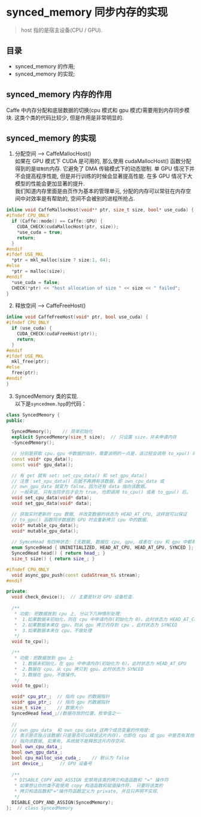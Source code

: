 # synced_memory 同步内存的实现
> host 指的是宿主设备(CPU / GPU).    

## 目录   
- synced_memory 的作用;  
- synced_memory 的实现;  

## synced_memory 内存的作用    
Caffe 中内存分配和底层数据的切换(cpu 模式和 gpu 模式)需要用到内存同步模块. 这类个类的代码比较少, 但是作用是非常明显的.   

## synced_memory 的实现    
1. 分配空间  -->  CaffeMallocHost()    
如果在 GPU 模式下 CUDA 是可用的, 那么使用 cudaMallocHost() 函数分配得到的是`钳制的`内存. 它避免了 DMA 传输模式下的动态钳制. 单 GPU 情况下并不会提高程序性能, 但是并行训练的时候会显著提高性能. 在多 GPU 情况下大模型的性能会更加显著的提升.   
我们知道内存里面是由页作为基本的管理单元, 分配的内存可以常驻在内存空间中对效率是有帮助的, 空间不会被别的进程所抢占.    
```cpp
inline void CaffeMallocHost(void** ptr, size_t size, bool* use_cuda) {
#ifndef CPU_ONLY
  if (Caffe::mode() == Caffe::GPU) {
    CUDA_CHECK(cudaMallocHost(ptr, size));
    *use_cuda = true;
    return;
  }
#endif
#ifdef USE_MKL
  *ptr = mkl_malloc(size ? size:1, 64);
#else
  *ptr = malloc(size);
#endif
  *use_cuda = false;
  CHECK(*ptr) << "host allocation of size " << size << " failed";
}
```
2. 释放空间  --> CaffeFreeHost()   
```cpp
inline void CaffeFreeHost(void* ptr, bool use_cuda) {
#ifndef CPU_ONLY
  if (use_cuda) {
    CUDA_CHECK(cudaFreeHost(ptr));
    return;
  }
#endif
#ifdef USE_MKL
  mkl_free(ptr);
#else
  free(ptr);
#endif
}

```
3. SyncedMemory 类的实现.   
以下是`syncedmem.hpp`的代码：    
```cpp
class SyncedMemory {
public:
  
  SyncedMemory();    // 简单初始化
  explicit SyncedMemory(size_t size);  // 只设置 size，并未申请内存
  ~SyncedMemory();

  // 分别是获取 cpu，gpu 中数据的指针，需要说明的一点是，该过程会调用 to_xpu() 同步数据
  const void* cpu_data();
  const void* gpu_data();

  // 有 get 就有 set: set_cpu_data() 和 set_gpu_data()
  // 注意：set_xpu_data() 后就不再拥有该数据，即 own_cpu_data 或
  // own_gpu_data 就变为 false，因为还有 data 指向该数据。
  // 一般来说, 只有当同步后才会为 true, 也即调用 to_cpu() 或者 to_gpu() 后。
  void set_cpu_data(void* data);   
  void set_gpu_data(void* data);

  // 获取实时更新的 cpu 数据, 并改变数据的状态为 HEAD_AT_CPU, 这样就可以保证 
  // to_gpu() 函数同步数据到 GPU 时会重新拷贝 cpu 中的数据.  
  void* mutable_cpu_data(); 
  void* mutable_gpu_data();
  
  // SymceHead 有四种状态: [无数据, 数据在 cpu, gpu, 或者在 cpu 和 gpu 中都有]  
  enum SyncedHead { UNINITIALIZED, HEAD_AT_CPU, HEAD_AT_GPU, SYNCED };
  SyncedHead head() { return head_; }
  size_t size() { return size_; }

#ifndef CPU_ONLY
  void async_gpu_push(const cudaStream_t& stream);
#endif

private:
  void check_device();  // 主要是针对 GPU 设备检查. 
  
  /**
   * 功能: 把数据放到 cpu 上, 分以下几种情形处理:    
   *  1.如果数据未初始化，则在 cpu 中申请内存(初始化为 0)。此时状态为 HEAD_AT_CPU
   *  2.如果数据本来在 gpu，则从 gpu 拷贝内存到 cpu 。此时状态为 SYNCED
   *  3.如果数据本来在 cpu，不做处理
   */  
  void to_cpu();

  /**
   * 功能：把数据放到 gpu 上
   *  1.数据未初始化，在 gpu 中申请内存(初始化为 0)。此时状态为 HEAD_AT_GPU
   *  2.数据在 cpu，从 cpu 拷贝到 gpu。此时状态为 SYNCED
   *  3.数据在 gpu，不做操作。
   */
  void to_gpu();

  void* cpu_ptr_;  // 指向 cpu 的数据指针
  void* gpu_ptr_;  // 指向 gpu 的数据指针
  size_t size_;    // 数据大小
  SyncedHead head_;//数据存放的位置，枚举值之一
  
  //
  // own_gpu_data_ 和 own_cpu_data_这两个成员变量的作用是:
  // 表示是否独占该数据(只是是否可以释放这片内存)，也即在 cpu 或 gpu 中是否有其他指针
  // 指向该数据, 如果有, 系统就不能释放这片内存空间.  
  bool own_cpu_data_;
  bool own_gpu_data_;
  bool cpu_malloc_use_cuda_;    // 默认为 false
  int device_;      // GPU 设备号
 
  /**
   * DISABLE_COPY_AND_ASSIGN 宏禁用该类的拷贝构造函数和 "=" 操作符
   * 如果想让你的类不能使用 copy 构造函数和赋值操作符， 只要将该类的
   * 拷贝构造函数和"="操作符函数定义为 private, 并且只声明不实现.   
   */  
  DISABLE_COPY_AND_ASSIGN(SyncedMemory);
};  // class SyncedMemory
```